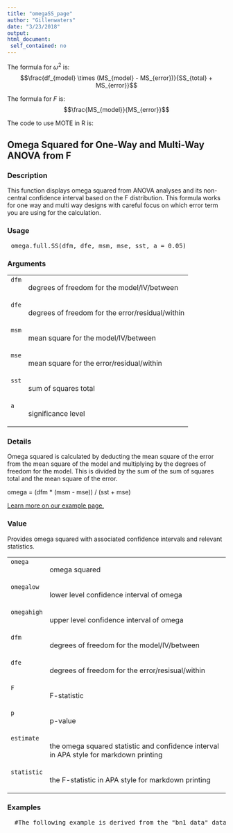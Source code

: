 ```yaml
---
title: "omegaSS_page"
author: "Gillenwaters"
date: "3/23/2018"
output: 
html_document:
 self_contained: no
---
```


The formula for $\omega^2$ is: $$\frac{df_{model} \times (MS_{model} - MS_{error})}{SS_{total} + MS_{error}}$$

The formula for *F* is: $$\frac{MS_{model}}{MS_{error}}$$

The code to use MOTE in R is: 
 

 
<h2>Omega Squared for One-Way and Multi-Way ANOVA from F</h2>  <h3>Description</h3>  <p>This function displays omega squared from ANOVA analyses and its non-central confidence interval based on the F distribution. This formula works for one way and multi way designs with careful focus on which error term you are using for the calculation. </p>   <h3>Usage</h3>  <pre> omega.full.SS(dfm, dfe, msm, mse, sst, a = 0.05) </pre>   <h3>Arguments</h3>  <table summary="R argblock"> <tr valign="top"><td><code>dfm</code></td> <td> <p>degrees of freedom for the model/IV/between</p> </td></tr> <tr valign="top"><td><code>dfe</code></td> <td> <p>degrees of freedom for the error/residual/within</p> </td></tr> <tr valign="top"><td><code>msm</code></td> <td> <p>mean square for the model/IV/between</p> </td></tr> <tr valign="top"><td><code>mse</code></td> <td> <p>mean square for the error/residual/within</p> </td></tr> <tr valign="top"><td><code>sst</code></td> <td> <p>sum of squares total</p> </td></tr> <tr valign="top"><td><code>a</code></td> <td> <p>significance level</p> </td></tr> </table>   <h3>Details</h3>  <p>Omega squared is calculated by deducting the mean square of the error from the mean square of the model and multiplying by the degrees of freedom for the model. This is divided by the sum of the sum of squares total and the mean square of the error. </p> <p>omega = (dfm * (msm - mse)) / (sst + mse) </p> <p><a href="https://www.aggieerin.com/shiny-server/tests/omegass.html">Learn more on our example page.</a> </p>   <h3>Value</h3>  <p>Provides omega squared with associated confidence intervals and relevant statistics. </p> <table summary="R valueblock"> <tr valign="top"><td><code>omega</code></td> <td> <p>omega squared</p> </td></tr> <tr valign="top"><td><code>omegalow</code></td> <td> <p>lower level confidence interval of omega</p> </td></tr> <tr valign="top"><td><code>omegahigh</code></td> <td> <p>upper level confidence interval of omega</p> </td></tr> <tr valign="top"><td><code>dfm</code></td> <td> <p>degrees of freedom for the model/IV/between</p> </td></tr> <tr valign="top"><td><code>dfe</code></td> <td> <p>degrees of freedom for the error/resisual/within</p> </td></tr> <tr valign="top"><td><code>F</code></td> <td> <p>F-statistic</p> </td></tr> <tr valign="top"><td><code>p</code></td> <td> <p>p-value</p> </td></tr> <tr valign="top"><td><code>estimate</code></td> <td> <p>the omega squared statistic and confidence interval in APA style for markdown printing</p> </td></tr> <tr valign="top"><td><code>statistic</code></td> <td> <p>the F-statistic in APA style for markdown printing</p> </td></tr> </table>   <h3>Examples</h3>  <pre>  #The following example is derived from the "bn1_data" dataset, included #in the MOTE library.  #A health psychologist recorded the number of close inter-personal #attachments of 45-year-olds who were in excellent, fair, or poor #health. People in the Excellent Health group had 4, 3, 2, and 3 #close attachments; people in the Fair Health group had 3, 5, #and 8 close attachments; and people in the Poor Health group #had 3, 1, 0, and 2 close attachments.  anova_model = lm(formula = friends ~ group, data = bn1_data) summary.aov(anova_model)  omega.full.SS(dfm = 2, dfe = 8,               msm = 12.621, mse = 2.548,               sst = (25.54+19.67), a = .05) </pre>   </body></html> 
